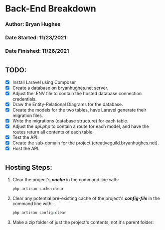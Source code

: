# Back-End Breakdown
### Author: Bryan Hughes
### Date Started: 11/23/2021
### Date Finished: 11/26/2021
#
## **TODO:**
- [X] Install Laravel using Composer
- [X] Create a database on bryanhughes.net server.
- [X] Adjust the .ENV file to contain the hosted database connection credentials.
- [X] Draw the Entity-Relational Diagrams for the database.
- [X] Create the models for the two tables, have Laravel generate their migration files.
- [X] Write the migrations (database structure) for each table.
- [X] Adjust the *api.php* to contain a route for each model, and have the routes return all contents of each table.
- [X] Test the API.
- [X] Create the sub-domain for the project (creativeguild.bryanhughes.net).
- [X] Host the API.

#
## Hosting Steps:
1. Clear the project's ***cache*** in the command line with:
   ```php
   php artisan cache:clear
   ```
2. Clear any potential pre-existing cache of the project's ***config-file*** in the command line with:
   ```php
   php artisan config:clear
   ```
3. Make a zip folder of just the project's contents, not it's parent folder:
